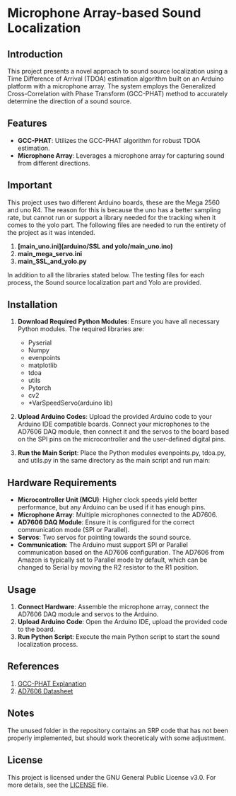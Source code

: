 # Microphone Array-based Sound Localization

## Introduction

This project presents a novel approach to sound source localization using a Time Difference of Arrival (TDOA) estimation algorithm built on an Arduino platform with a microphone array. The system employs the Generalized Cross-Correlation with Phase Transform (GCC-PHAT) method to accurately determine the direction of a sound source.

## Features

- **GCC-PHAT**: Utilizes the GCC-PHAT algorithm for robust TDOA estimation.
- **Microphone Array**: Leverages a microphone array for capturing sound from different directions.

## Important

This project uses two different Arduino boards, these are the Mega 2560 and uno R4. The reason for this is because the uno has a better sampling rate, but cannot run or support a library needed for the tracking when it comes to the yolo part.
The following files are needed to run the entirety of the project as it was intended.

1. **[main_uno.ini](arduino/SSL and yolo/main_uno.ino)**
2. **main_mega_servo.ini**
3. **main_SSL_and_yolo.py**

In addition to all the libraries stated below.
The testing files for each process, the Sound source localization part and Yolo are provided.

## Installation

1. **Download Required Python Modules**: Ensure you have all necessary Python modules. The required libraries are:
   * Pyserial
   * Numpy
   * evenpoints
   * matplotlib
   * tdoa
   * utils
   * Pytorch
   * cv2
   * *VarSpeedServo(arduino lib)

3. **Upload Arduino Codes**: Upload the provided Arduino code to your Arduino IDE compatible boards. Connect your microphones to the AD7606 DAQ module, then connect it and the servos to the board based on the SPI pins on the microcontroller and the user-defined digital pins.

4. **Run the Main Script**: Place the Python modules evenpoints.py, tdoa.py, and utils.py in the same directory as the main script and run main:

## Hardware Requirements

- **Microcontroller Unit (MCU)**: Higher clock speeds yield better performance, but any Arduino can be used if it has enough pins.
- **Microphone Array**: Multiple microphones connected to the AD7606.
- **AD7606 DAQ Module**: Ensure it is configured for the correct communication mode (SPI or Parallel).
- **Servos**: Two servos for pointing towards the sound source.
- **Communication**: The Arduino must support SPI or Parallel communication based on the AD7606 configuration. The AD7606 from Amazon is typically set to Parallel mode by default, which can be changed to Serial by moving the R2 resistor to the R1 position.

## Usage

1. **Connect Hardware**: Assemble the microphone array, connect the AD7606 DAQ module and servos to the Arduino.
2. **Upload Arduino Code**: Open the Arduino IDE, upload the provided code to the board.
3. **Run Python Script**: Execute the main Python script to start the sound localization process.

## References

1. [GCC-PHAT Explanation](https://www.proquest.com/docview/304587883?parentSessionId=rFc8F31XVj3N3lu6u2P9rlxSaNrkf9FaCGTloUOT3mk%3D&sourcetype=Dissertations%20&%20Theses)
2. [AD7606 Datasheet](https://www.analog.com/en/products/ad7606.html)

## Notes
The unused folder in the repository contains an SRP code that has not been properly implemented, but should work theoreticaly with some adjustment.

## License

This project is licensed under the GNU General Public License v3.0. For more details, see the [LICENSE](https://www.gnu.org/licenses/gpl-3.0.html) file.
